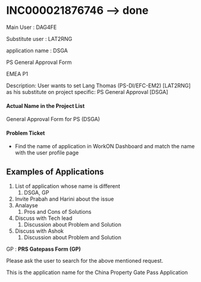 # INC000021876746 --> done


 
 Main User : DAG4FE
 
 Substitute user : LAT2RNG
 
 application name : DSGA 
 
PS General Approval Form
 
 EMEA P1

Description: User wants to set Lang Thomas (PS-DI/EFC-EM2) [LAT2RNG] as his substitute on project specific: PS General Approval [DSGA]          


#### Actual Name in the Project List
General Approval Form for PS (DSGA)

#### Problem Ticket
- Find the name of application in WorkON Dashboard and match the name with the user profile page



## Examples of Applications

1. List of application whose name is different 
	1. DSGA, GP
2. Invite Prabah and Harini about the issue
3. Analayse 
	1. Pros and Cons of Solutions
4. Discuss with Tech lead 
	1. Discussion about Problem and Solution
5. Discuss with Ashok 
	1. Discussion about Problem and Solution




GP : **PRS Gatepass Form (GP)**

Please ask the user to search for the above mentioned request.

This is the application name for the China Property Gate Pass Application